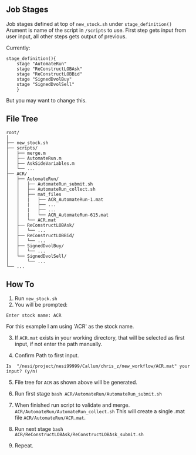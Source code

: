 ## Job Stages ##

Job stages defined at top of ``new_stock.sh`` under ``stage_definition()``
Arument is name of the script in ``/scripts`` to use.
First step gets input from user input, all other steps gets output of previous.

Currently:
```
stage_definition(){
    stage "AutomateRun"
    stage "ReConstructLOBAsk"
    stage "ReConstructLOBBid"
    stage "SignedDvolBuy"
    stage "SignedDvolSell"
    }
```
But you may want to change this.

## File Tree ##
```
root/
│
├── new_stock.sh
├── scripts/
│   ├── merge.m
│   ├── AutomateRun.m
│   ├── AskSideVariables.m
│   └── ...
├── ACR/
│   ├── AutomateRun/
│   │   ├── AutomateRun_submit.sh
│   │   ├── AutomateRun_collect.sh
│   │   ├── mat_files
│   │   |   ├── ACR_AutomateRun-1.mat
│   │   |   ├── ...
│   │   |   ├── ...
│   │   |   └── ACR_AutomateRun-615.mat
│   │   └── ACR.mat
│   ├── ReConstructLOBAsk/
│   │   └── ...
│   ├── ReConstructLOBBid/
│   │   └── ...
│   ├── SignedDvolBuy/
│   │   └── ...
│   └── SignedDvolSell/
│       └── ...
└── ...
```

## How To ##

1. Run ``new_stock.sh``
2. You will be prompted:
```
Enter stock name: ACR
```

For this example I am using 'ACR' as the stock name.

3. If ``ACR.mat`` exists in your working directory, that will be selected as first input, if not enter the path manually.

4. Confirm Path to first input.

```
Is  "/nesi/project/nesi99999/Callum/chris_z/new_workflow/ACR.mat" your input? (y/n)
```

5. File tree for ``ACR`` as shown above will be generated.

6. Run first stage ``bash ACR/AutomateRun/AutomateRun_submit.sh``

7. When finished run script to validate and merge. ``ACR/AutomateRun/AutomateRun_collect.sh`` This will create a single .mat file ``ACR/AutomateRun/ACR.mat``.

8. Run next stage ``bash ACR/ReConstructLOBAsk/ReConstructLOBAsk_submit.sh``

9. Repeat.
